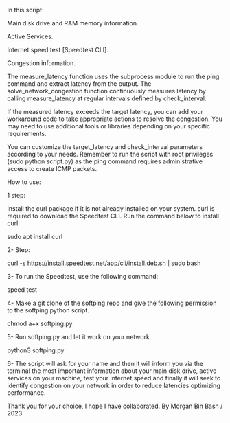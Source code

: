 In this script:

Main disk drive and RAM memory information.

Active Services.

Internet speed test [Speedtest CLI].

Congestion information.
 

The measure_latency function uses the subprocess module to run the ping command and extract latency from the output. The solve_network_congestion function continuously measures latency by calling measure_latency at regular intervals defined by check_interval.

If the measured latency exceeds the target latency, you can add your workaround code to take appropriate actions to resolve the congestion. You may need to use additional tools or libraries depending on your specific requirements.

You can customize the target_latency and check_interval parameters according to your needs. Remember to run the script with root privileges (sudo python script.py) as the ping command requires administrative access to create ICMP packets.


How to use:

1 step:

Install the curl package if it is not already installed on your system. curl is required to download the Speedtest CLI. Run the command below to install curl:

sudo apt install curl

2- Step:

curl -s https://install.speedtest.net/app/cli/install.deb.sh | sudo bash

3- To run the Speedtest, use the following command:

speed test

4- Make a git clone of the softping repo and give the following permission to the softping python script.

chmod a+x softping.py

5- Run softping.py and let it work on your network.

python3 softping.py

6- The script will ask for your name and then it will inform you via the terminal the most important information about your main disk drive, active services on your machine, test your internet speed and finally it will seek to identify congestion on your network in order to reduce latencies optimizing performance.






Thank you for your choice, I hope I have collaborated.
By Morgan Bin Bash / 2023
